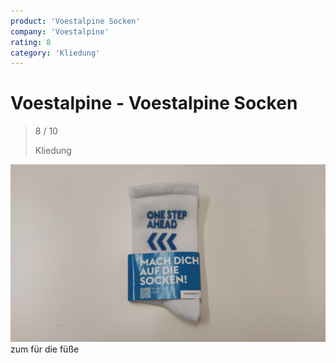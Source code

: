```yaml
---
product: 'Voestalpine Socken'
company: 'Voestalpine'
rating: 8
category: 'Kliedung'
---
```


# Voestalpine - Voestalpine Socken
>
> 8 / 10
>
> Kliedung

![Voestalpine Socken](./assets/voestalpine-voestalpine-socken-ab6105a5-ed82-4fe7-8f65-045e60dfbc0f.jpg)
zum für die füße
